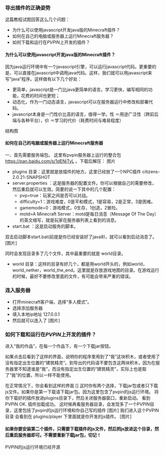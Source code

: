### 导出插件的正确姿势

这篇教程试图回答这么几个问题：

* 为什么可以使用javascript开发java版的Minecraft插件？
* 如何在自己的电脑或服务器上运行Minecraft服务器？
* 如何下载和运行在*PVPIN*上开发的插件？


 #### 为什么可以使用javascript开发java版的Minecraft插件？

因为java运行环境中有一个javascript引擎，可以运行javascript代码。更重要的是，可以直接在javascript中调用java代码。这样，我们就可以用javascript来写“java”程序。这样做有以下几个好处：

* 更简单，javascript是一门比java更简单的语言。学习更快，编写相同的功能，花费的时间也更短；
* 动态化，作为一门动态语言，javascript可以在服务器运行中修改和部署代码。
* javascript本身是一门性价比高的语言，值得一学。性 ＝用途广泛性（跨前后端与各种平台），价 ＝学习的代价（耗费时间与难易程度）

结构图

#### 如何在自己的电脑或服务器上运行Minecraft服务器

一、首先需要服务端包。
		这里有pvpin服务器上运行的整合包 https://pan.baidu.com/s/1dENjTyL 。下载后解压：
		图片
		
* plugins 目录：这里就是放插件的地方。这里已经放了一个NPC插件 citizens-2.0.21-SNAPSHOT
* server.properties ：这是服务器的配置文件。你可以根据自己的需要修改，然后重启就可以生效。简要的说一下其中的几个配置：      
    * pvp=true：玩家之间是否可以对战。
    * difficulty=1：游戏难度，0是平和模式，1是容易，2是正常，3是困难。
    * gamemode=0：游戏模式，0生存，1创造，2冒险。
    * motd=A Minecraft Server：motd是每日消息（Message Of The Day）的英文缩写，就是玩家在服务器列表上看到的消息。
* start.bat  ：这是启动服务的脚本。

双击启动脚本start.bat(前提是你已经安装好了java8)，就可以看到启动消息了。
[图片] 

同时会发现目录多了几个文件，其中最重要的就是 world目录。
* world 目录：这样的目录有好几个，都是用world开头的，例如world，world_nether，world_the_end。这里就是存放游戏地图的目录。在游戏运行的时候，最好不要修改里面的文件，有可能会带来严重的错误。

### 连入服务器
* 打开minecraft客户端，选择“多人模式”。
* 选择添加服务器
* 填入本地ip地址 127.0.0.1
* 然后就可以连入了
[图片]

### 如何下载和运行在*PVPIN*上开发的插件？
进入“我的作品”，在每一个作品下，有一个下载jar按钮。

如果点击后看到了这样的界面，说明你的程序里用到了“我”这块积木，或者使用了没有指定出生位置的“建筑精灵”。到导出的代码请不要包含这两块积木，因为在服务器里不知道谁是“我”，而没有指定出生位置的“建筑精灵”，实际上也是取了“我”的位置，所以一样不能使用。

在正常情况下，你会看到这样的界面
[]
这时你有两个选择，下载jar包或者只下载js文件。如果你是第一下载请下载jar包。因为这里包含了pvpin的js运行环境。
将你下载好的插件放进plugins目录下，然后关闭服务器窗口，重新启动。
看到PVPIN OK. 插件加载成功。
这时候再看服务器目录，会发现多了一个PVPIN目录，这里包括了pvpin的js运行环境和你自己写的插件
[图片]
我们进入这个PVPIN目录
会看到在 plugins/player 下里面就是你开发的js插件。
[图片]
#### 如果你要安装第二个插件，只需要下载插件的js文件，然后把js放进这个目录，然后重启服务器即可。不需要重新下载jar包，切记！

PVPIN的js运行环境已经开源




		

